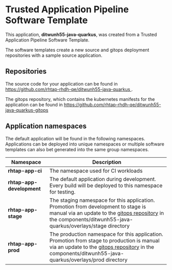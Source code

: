 # Trusted Application Pipeline Software Template

This application, **ditwunh55-java-quarkus**, was created from a Trusted Application Pipeline Software Template.

The software templates create a new source and gitops deployment repositories with a sample source application. 

## Repositories

The source code for your application can be found in [https://github.com/rhtap-rhdh-qe/ditwunh55-java-quarkus ](https://github.com/rhtap-rhdh-qe/ditwunh55-java-quarkus ).
 
The gitops repository, which contains the kubernetes manifests for the application can be found in 
[https://github.com/rhtap-rhdh-qe/ditwunh55-java-quarkus-gitops ](https://github.com/rhtap-rhdh-qe/ditwunh55-java-quarkus-gitops ) 

## Application namespaces 

The default application will be found in the following namespaces. Applications can be deployed into unique namespaces or multiple software templates can also bet generated into the same group namespaces.  

|  Namespace   |  Description   |  
| -------- | -------- |
| **rhtap-app-ci** | The namespace used for CI workloads |
| **rhtap-app-development** | The default application during development. Every build will be deployed to this namespace for testing. |
| **rhtap-app-stage** | The staging namespace for this application. Promotion from development to stage is manual via an update to the [gitops repository](https://github.com/rhtap-rhdh-qe/ditwunh55-java-quarkus-gitops ) in the components/ditwunh55-java-quarkus/overlays/stage directory |
| **rhtap-app-prod** | The production namespace for this application. Promotion from stage to production is manual via an update to the [gitops repository](https://github.com/rhtap-rhdh-qe/ditwunh55-java-quarkus-gitops ) in the components/ditwunh55-java-quarkus/overlays/prod directory |
